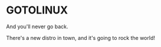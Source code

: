 # GOTOLINUX

And you'll never go back.

There's a new distro in town, and it's going to rock the world!



